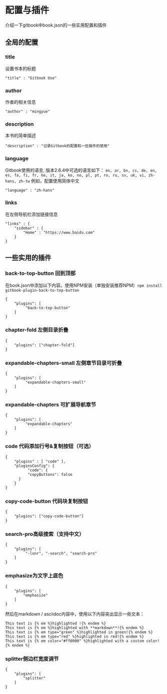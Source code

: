 # 配置与插件
介绍一下gitbook中book.json的一些实用配置和插件

## 全局的配置

### title

设置书本的标题

```"title" : "Gitbook Use"```

### author

作者的相关信息

```"author" : "mingyue"```

### description

本书的简单描述

```"description" : "记录Gitbook的配置和一些插件的使用"```
### language
Gitbook使用的语言, 版本2.6.4中可选的语言如下：
```en, ar, bn, cs, de, en, es, fa, fi, fr, he, it, ja, ko, no, pl, pt, ro, ru, sv, uk, vi, zh-hans, zh-tw```
例如，配置使用简体中文

```"language" : "zh-hans"```
### links
在左侧导航栏添加链接信息

```
"links" : {
    "sidebar" : {
        "Home" : "https://www.baidu.com"
    }
}
```


## 一些实用的插件
### back-to-top-button 回到顶部
在book.json中添加以下内容。使用NPM安装（单独安装推荐NPM）```npm install gitbook-plugin-back-to-top-button```
```
{
    "plugins": [
         "back-to-top-button"
    ]
}
```
### chapter-fold 左侧目录折叠
```
{
    "plugins": ["chapter-fold"]
}
```
### expandable-chapters-small 左侧章节目录可折叠
```
{
    "plugins": [
         "expandable-chapters-small"
    ]
}
```
### expandable-chapters 可扩展导航章节
```
{
    "plugins": [
         "expandable-chapters"
    ]
}
```
### code 代码添加行号&复制按钮（可选）
```
{
    "plugins" : [ "code" ],
    "pluginsConfig": {
          "code": {
          "copyButtons": false
      }
    }
}
```
### copy-code-button 代码块复制按钮
```
{
    "plugins": ["copy-code-button"]
}
```
### search-pro高级搜索（支持中文）
```
{
    "plugins": [
         "-lunr", "-search", "search-pro"
    ]
}
```
### emphasize为文字上底色
```
{
    "plugins": [
        "emphasize"
    ]
}
```
然后在markdown / asciidoc内容中，使用以下内容突出显示一些文本：
```
This text is {% em %}highlighted !{% endem %}
This text is {% em %}highlighted with **markdown**!{% endem %}
This text is {% em type="green" %}highlighted in green!{% endem %}
This text is {% em type="red" %}highlighted in red!{% endem %}
This text is {% em color="#ff0000" %}highlighted with a custom color!{% endem %}
```
### splitter侧边栏宽度调节
```
{
    "plugins": [
        "splitter"
    ]
}
```





















